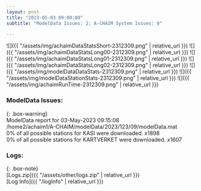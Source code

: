 ```yaml
---
layout: post
title: "2023-05-03 09:00:00"
subtitle: "ModelData Issues: 2; A-CHAIM System Issues: 0"

---
```


![]({{ "/assets/img/achaimDataStatsShort-2312309.png" | relative_url }})
![]({{ "/assets/img/achaimDataStatsLong00-2312309.png" | relative_url }})
![]({{ "/assets/img/achaimDataStatsLong01-2312309.png" | relative_url }})
![]({{ "/assets/img/achaimDataStatsLong02-2312309.png" | relative_url }})
![]({{ "/assets/img/modelDataDataStats-2312309.png" | relative_url }})
![]({{ "/assets/img/modelDataStationStats-2312309.png" | relative_url }})
![]({{ "/assets/img/achaimRunTime-2312309.png" | relative_url }})


### ModelData Issues:  
  
{: .box-warning}  
 ModelData report for 03-May-2023 09:15:08   
 /home2/achaim1/A-CHAIM/modelData/2023/123/09/modelData.mat   
 0% of all possible stations for KASI were downloaded. x1898   
 0% of all possible stations for KARTVERKET were downloaded. x1607   
  


### Logs:  
  
{: .box-note}  
[Logs.zip]({{ "/assets/other/logs.zip" | relative_url }})  
[Log Info]({{ "/logInfo" | relative_url }})  
